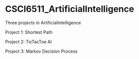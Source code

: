 # CSCI6511_ArtificialIntelligence

Three projects in ArtificialIntelligence

Project 1: Shortest Path

Project 2: TicTacToe AI

Project 3: Markov Decision Process

